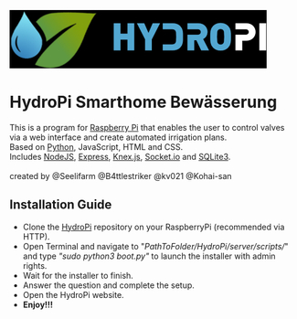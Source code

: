 ![HydroPi Logo](/server/app/resources/img/HP_Logo.png)
# HydroPi Smarthome Bewässerung
This is a program for [Raspberry Pi](https://www.raspberrypi.org/) that enables the user to control valves via a web interface and create automated irrigation plans. <br>
Based on [Python](https://www.python.org/), JavaScript, HTML and CSS. 
<br> 
Includes [NodeJS](https://nodejs.org/en/), [Express](https://expressjs.com/de/), [Knex.js](https://knexjs.org/), [Socket.io](https://socket.io/) and [SQLite3](https://www.sqlite.org/index.html). 
<br> 
<br>
created by @Seelifarm @B4ttlestriker @kv021 @Kohai-san


## Installation Guide
* Clone the [HydroPi](https://github.com/Seelifarm/HydroPi) repository on your RaspberryPi (recommended via HTTP).
* Open Terminal and navigate to "_PathToFolder/HydroPi/server/scripts/_" and type _"sudo python3 boot.py"_ to launch the installer with admin rights.
* Wait for the installer to finish.
* Answer the question and complete the setup.
* Open the HydroPi website.
* **Enjoy!!!**
